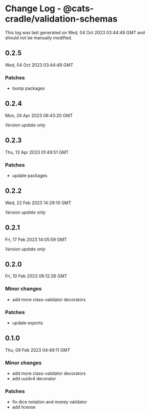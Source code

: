 # Change Log - @cats-cradle/validation-schemas

This log was last generated on Wed, 04 Oct 2023 03:44:49 GMT and should not be manually modified.

## 0.2.5
Wed, 04 Oct 2023 03:44:49 GMT

### Patches

- bump packages

## 0.2.4
Mon, 24 Apr 2023 06:43:20 GMT

_Version update only_

## 0.2.3
Thu, 13 Apr 2023 01:49:51 GMT

### Patches

- update packages

## 0.2.2
Wed, 22 Feb 2023 14:29:10 GMT

_Version update only_

## 0.2.1
Fri, 17 Feb 2023 14:05:59 GMT

_Version update only_

## 0.2.0
Fri, 10 Feb 2023 06:12:26 GMT

### Minor changes

- add more class-validator decorators

### Patches

- update exports

## 0.1.0
Thu, 09 Feb 2023 04:49:11 GMT

### Minor changes

- add more class-validator decorators
- add uuidv4 decorator

### Patches

- fix dice notation and money validator
- add license

